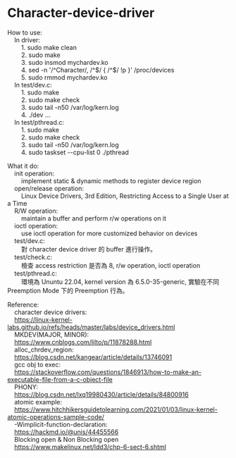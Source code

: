 # Character-device-driver
How to use:  
  &nbsp;&nbsp;&nbsp;&nbsp;In driver:  
  &nbsp;&nbsp;&nbsp;&nbsp;&nbsp;&nbsp;&nbsp;&nbsp;1. sudo make clean  
  &nbsp;&nbsp;&nbsp;&nbsp;&nbsp;&nbsp;&nbsp;&nbsp;2. sudo make  
  &nbsp;&nbsp;&nbsp;&nbsp;&nbsp;&nbsp;&nbsp;&nbsp;3. sudo insmod mychardev.ko  
  &nbsp;&nbsp;&nbsp;&nbsp;&nbsp;&nbsp;&nbsp;&nbsp;4. sed -n '/^Character/, /^$/ { /^$/ !p }' /proc/devices  
  &nbsp;&nbsp;&nbsp;&nbsp;&nbsp;&nbsp;&nbsp;&nbsp;5. sudo rmmod mychardev.ko  
  &nbsp;&nbsp;&nbsp;&nbsp;In test/dev.c:  
  &nbsp;&nbsp;&nbsp;&nbsp;&nbsp;&nbsp;&nbsp;&nbsp;1. sudo make  
  &nbsp;&nbsp;&nbsp;&nbsp;&nbsp;&nbsp;&nbsp;&nbsp;2. sudo make check  
  &nbsp;&nbsp;&nbsp;&nbsp;&nbsp;&nbsp;&nbsp;&nbsp;3. sudo tail -n50 /var/log/kern.log  
  &nbsp;&nbsp;&nbsp;&nbsp;&nbsp;&nbsp;&nbsp;&nbsp;4. ./dev ...  
  &nbsp;&nbsp;&nbsp;&nbsp;In test/pthread.c:  
  &nbsp;&nbsp;&nbsp;&nbsp;&nbsp;&nbsp;&nbsp;&nbsp;1. sudo make  
  &nbsp;&nbsp;&nbsp;&nbsp;&nbsp;&nbsp;&nbsp;&nbsp;2. sudo make check  
  &nbsp;&nbsp;&nbsp;&nbsp;&nbsp;&nbsp;&nbsp;&nbsp;3. sudo tail -n50 /var/log/kern.log  
  &nbsp;&nbsp;&nbsp;&nbsp;&nbsp;&nbsp;&nbsp;&nbsp;4. sudo taskset --cpu-list 0 ./pthread
  
What it do:  
&nbsp;&nbsp;&nbsp;&nbsp;init operation:  
&nbsp;&nbsp;&nbsp;&nbsp;&nbsp;&nbsp;&nbsp;&nbsp;implement static & dynamic methods to register device region  
&nbsp;&nbsp;&nbsp;&nbsp;open/release operation:   
&nbsp;&nbsp;&nbsp;&nbsp;&nbsp;&nbsp;&nbsp;&nbsp;Linux Device Drivers, 3rd Edition, Restricting Access to a Single User at a Time  
&nbsp;&nbsp;&nbsp;&nbsp;R/W operation:  
&nbsp;&nbsp;&nbsp;&nbsp;&nbsp;&nbsp;&nbsp;&nbsp;maintain a buffer and perform r/w operations on it  
&nbsp;&nbsp;&nbsp;&nbsp;ioctl operation:  
&nbsp;&nbsp;&nbsp;&nbsp;&nbsp;&nbsp;&nbsp;&nbsp;use ioctl operation for more customized behavior on devices  
&nbsp;&nbsp;&nbsp;&nbsp;test/dev.c:  
&nbsp;&nbsp;&nbsp;&nbsp;&nbsp;&nbsp;&nbsp;&nbsp;對 character device driver 的 buffer 進行操作。  
&nbsp;&nbsp;&nbsp;&nbsp;test/check.c:  
&nbsp;&nbsp;&nbsp;&nbsp;&nbsp;&nbsp;&nbsp;&nbsp;檢查 access restriction 是否為 8, r/w operation, ioctl operation  
&nbsp;&nbsp;&nbsp;&nbsp;test/pthread.c:  
&nbsp;&nbsp;&nbsp;&nbsp;&nbsp;&nbsp;&nbsp;&nbsp;環境為 Ununtu 22.04, kernel  version 為 6.5.0-35-generic, 實驗在不同 Preemption Mode 下的 Preemption 行為。  

Reference:  
    &nbsp;&nbsp;&nbsp;&nbsp;character device drivers:  
    &nbsp;&nbsp;&nbsp;&nbsp;https://linux-kernel-labs.github.io/refs/heads/master/labs/device_drivers.html  
    &nbsp;&nbsp;&nbsp;&nbsp;MKDEV(MAJOR, MINOR):  
    &nbsp;&nbsp;&nbsp;&nbsp;https://www.cnblogs.com/lilto/p/11878288.html  
    &nbsp;&nbsp;&nbsp;&nbsp;alloc_chrdev_region:  
    &nbsp;&nbsp;&nbsp;&nbsp;https://blog.csdn.net/kangear/article/details/13746091  
    &nbsp;&nbsp;&nbsp;&nbsp;gcc obj to exec:  
    &nbsp;&nbsp;&nbsp;&nbsp;https://stackoverflow.com/questions/1846913/how-to-make-an-executable-file-from-a-c-object-file  
    &nbsp;&nbsp;&nbsp;&nbsp;PHONY:  
    &nbsp;&nbsp;&nbsp;&nbsp;https://blog.csdn.net/lxq19980430/article/details/84800916  
    &nbsp;&nbsp;&nbsp;&nbsp;atomic example:  
    &nbsp;&nbsp;&nbsp;&nbsp;https://www.hitchhikersguidetolearning.com/2021/01/03/linux-kernel-atomic-operations-sample-code/  
    &nbsp;&nbsp;&nbsp;&nbsp;-Wimplicit-function-declaration:  
    &nbsp;&nbsp;&nbsp;&nbsp;https://hackmd.io/@unis/44455566  
    &nbsp;&nbsp;&nbsp;&nbsp;Blocking open & Non Blocking open  
    &nbsp;&nbsp;&nbsp;&nbsp;https://www.makelinux.net/ldd3/chp-6-sect-6.shtml
